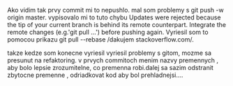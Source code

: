 Ako vidim tak prvy commit mi to nepushlo. mal som problemy s git push -w origin master. vypisovalo mi to tuto chybu Updates were rejected because the tip of your current branch is behind
 its remote counterpart. Integrate the remote changes (e.g.'git pull ...') before pushing again. Vyriesil som to pomocou prikazu git pull --rebase /dakujem stackoverflow.com/.

takze kedze som konecne vyriesil vyriesil problemy s gitom, mozme sa presunut na refaktoring. v prvych commitoch menim nazvy premennych , aby bolo lepsie zrozumitelne, co premenna robi.dalej sa sazim odstranit zbytocne premenne , odriadkovat kod aby bol prehladnejsi.... 




